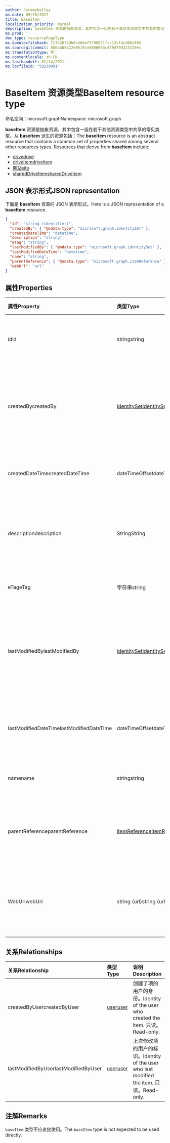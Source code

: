 ```yaml
---
author: JeremyKelley
ms.date: 09/10/2017
title: BaseItem
localization_priority: Normal
description: baseItem 资源是抽象资源，其中包含一组在若干其他资源类型中共享的常见类型。
ms.prod: ''
doc_type: resourcePageType
ms.openlocfilehash: 717426f29b8c466af5799871fcc12cf4cd8bdf65
ms.sourcegitcommit: 5b0aab5422e0619ce8806664c479479d223129ec
ms.translationtype: MT
ms.contentlocale: zh-CN
ms.lasthandoff: 02/14/2021
ms.locfileid: "50239091"
---
```

# <a name="baseitem-resource-type"></a><span data-ttu-id="20e38-103">BaseItem 资源类型</span><span class="sxs-lookup"><span data-stu-id="20e38-103">BaseItem resource type</span></span>

<span data-ttu-id="20e38-104">命名空间：microsoft.graph</span><span class="sxs-lookup"><span data-stu-id="20e38-104">Namespace: microsoft.graph</span></span>

<span data-ttu-id="20e38-p101">**baseItem** 资源是抽象资源，其中包含一组在若干其他资源类型中共享的常见类型。从 **baseItem** 派生的资源包括：</span><span class="sxs-lookup"><span data-stu-id="20e38-p101">The **baseItem** resource is an abstract resource that contains a common set of properties shared among several other resources types. Resources that derive from **baseItem** include:</span></span>

* [<span data-ttu-id="20e38-107">drive</span><span class="sxs-lookup"><span data-stu-id="20e38-107">drive</span></span>](drive.md)
* [<span data-ttu-id="20e38-108">driveItem</span><span class="sxs-lookup"><span data-stu-id="20e38-108">driveItem</span></span>](driveitem.md)
* [<span data-ttu-id="20e38-109">网站</span><span class="sxs-lookup"><span data-stu-id="20e38-109">site</span></span>](site.md)
* [<span data-ttu-id="20e38-110">sharedDriveItem</span><span class="sxs-lookup"><span data-stu-id="20e38-110">sharedDriveItem</span></span>](shareddriveitem.md)

## <a name="json-representation"></a><span data-ttu-id="20e38-111">JSON 表示形式</span><span class="sxs-lookup"><span data-stu-id="20e38-111">JSON representation</span></span>

<span data-ttu-id="20e38-112">下面是 **baseItem** 资源的 JSON 表示形式。</span><span class="sxs-lookup"><span data-stu-id="20e38-112">Here is a JSON representation of a **baseItem** resource.</span></span>

<!-- {
  "blockType": "resource",
  "optionalProperties": [ "createdBy", "lastModifiedBy", "description", "parentReference", "webUrl" ],
  "keyProperty": "id",
  "abstract": true,
  "baseType": "microsoft.graph.entity",
  "@odata.type": "microsoft.graph.baseItem"
}-->

```json
{
  "id": "string (identifier)",
  "createdBy": { "@odata.type": "microsoft.graph.identitySet" },
  "createdDateTime": "datetime",
  "description": "string",
  "eTag": "string",
  "lastModifiedBy": { "@odata.type": "microsoft.graph.identitySet" },
  "lastModifiedDateTime": "datetime",
  "name": "string",
  "parentReference": { "@odata.type": "microsoft.graph.itemReference" },
  "webUrl": "url"
}
```

## <a name="properties"></a><span data-ttu-id="20e38-113">属性</span><span class="sxs-lookup"><span data-stu-id="20e38-113">Properties</span></span>

| <span data-ttu-id="20e38-114">属性</span><span class="sxs-lookup"><span data-stu-id="20e38-114">Property</span></span>             | <span data-ttu-id="20e38-115">类型</span><span class="sxs-lookup"><span data-stu-id="20e38-115">Type</span></span>              | <span data-ttu-id="20e38-116">说明</span><span class="sxs-lookup"><span data-stu-id="20e38-116">Description</span></span>                                                                            |
| :------------------- | :---------------- | :------------------------------------------------------------------------------------- |
| <span data-ttu-id="20e38-117">id</span><span class="sxs-lookup"><span data-stu-id="20e38-117">id</span></span>                   | <span data-ttu-id="20e38-118">string</span><span class="sxs-lookup"><span data-stu-id="20e38-118">string</span></span>            | <span data-ttu-id="20e38-p102">驱动器唯一标识符。只读。</span><span class="sxs-lookup"><span data-stu-id="20e38-p102">The unique identifier of the drive. Read-only.</span></span>                                         |
| <span data-ttu-id="20e38-121">createdBy</span><span class="sxs-lookup"><span data-stu-id="20e38-121">createdBy</span></span>            | <span data-ttu-id="20e38-122">[identitySet][]</span><span class="sxs-lookup"><span data-stu-id="20e38-122">[identitySet][]</span></span>   | <span data-ttu-id="20e38-p103">识别创建项目的用户、设备或应用程序。只读。</span><span class="sxs-lookup"><span data-stu-id="20e38-p103">Identity of the user, device, or application which created the item. Read-only.</span></span>        |
| <span data-ttu-id="20e38-125">createdDateTime</span><span class="sxs-lookup"><span data-stu-id="20e38-125">createdDateTime</span></span>      | <span data-ttu-id="20e38-126">dateTimeOffset</span><span class="sxs-lookup"><span data-stu-id="20e38-126">dateTimeOffset</span></span>    | <span data-ttu-id="20e38-p104">创建项的日期和时间。只读。</span><span class="sxs-lookup"><span data-stu-id="20e38-p104">Date and time of item creation. Read-only.</span></span>                                             |
| <span data-ttu-id="20e38-129">description</span><span class="sxs-lookup"><span data-stu-id="20e38-129">description</span></span>          | <span data-ttu-id="20e38-130">String</span><span class="sxs-lookup"><span data-stu-id="20e38-130">String</span></span>            | <span data-ttu-id="20e38-131">提供项的用户可见的说明。</span><span class="sxs-lookup"><span data-stu-id="20e38-131">Provides a user-visible description of the item.</span></span> <span data-ttu-id="20e38-132">可选。</span><span class="sxs-lookup"><span data-stu-id="20e38-132">Optional.</span></span>                             |
| <span data-ttu-id="20e38-133">eTag</span><span class="sxs-lookup"><span data-stu-id="20e38-133">eTag</span></span>                 | <span data-ttu-id="20e38-134">字符串</span><span class="sxs-lookup"><span data-stu-id="20e38-134">string</span></span>            | <span data-ttu-id="20e38-p106">该项目的 ETag。只读。</span><span class="sxs-lookup"><span data-stu-id="20e38-p106">ETag for the item. Read-only.</span></span>                                                          |
| <span data-ttu-id="20e38-137">lastModifiedBy</span><span class="sxs-lookup"><span data-stu-id="20e38-137">lastModifiedBy</span></span>       | <span data-ttu-id="20e38-138">[identitySet][]</span><span class="sxs-lookup"><span data-stu-id="20e38-138">[identitySet][]</span></span>   | <span data-ttu-id="20e38-p107">上次修改项目的用户、设备和应用程序的标识。只读。</span><span class="sxs-lookup"><span data-stu-id="20e38-p107">Identity of the user, device, and application which last modified the item. Read-only.</span></span> |
| <span data-ttu-id="20e38-141">lastModifiedDateTime</span><span class="sxs-lookup"><span data-stu-id="20e38-141">lastModifiedDateTime</span></span> | <span data-ttu-id="20e38-142">dateTimeOffset</span><span class="sxs-lookup"><span data-stu-id="20e38-142">dateTimeOffset</span></span>    | <span data-ttu-id="20e38-p108">上次修改项目的日期和时间。只读。</span><span class="sxs-lookup"><span data-stu-id="20e38-p108">Date and time the item was last modified. Read-only.</span></span>                                   |
| <span data-ttu-id="20e38-145">name</span><span class="sxs-lookup"><span data-stu-id="20e38-145">name</span></span>                 | <span data-ttu-id="20e38-146">string</span><span class="sxs-lookup"><span data-stu-id="20e38-146">string</span></span>            | <span data-ttu-id="20e38-p109">项目名称。读写。</span><span class="sxs-lookup"><span data-stu-id="20e38-p109">The name of the item. Read-write.</span></span>                                                      |
| <span data-ttu-id="20e38-149">parentReference</span><span class="sxs-lookup"><span data-stu-id="20e38-149">parentReference</span></span>      | <span data-ttu-id="20e38-150">[itemReference][]</span><span class="sxs-lookup"><span data-stu-id="20e38-150">[itemReference][]</span></span> | <span data-ttu-id="20e38-p110">父信息（如果此项具有父级）。读写。</span><span class="sxs-lookup"><span data-stu-id="20e38-p110">Parent information, if the item has a parent. Read-write.</span></span>                              |
| <span data-ttu-id="20e38-153">WebUrl</span><span class="sxs-lookup"><span data-stu-id="20e38-153">webUrl</span></span>               | <span data-ttu-id="20e38-154">string (url)</span><span class="sxs-lookup"><span data-stu-id="20e38-154">string (url)</span></span>      | <span data-ttu-id="20e38-p111">在浏览器中显示此资源的 URL。只读。</span><span class="sxs-lookup"><span data-stu-id="20e38-p111">URL that displays the resource in the browser. Read-only.</span></span>                              |

## <a name="relationships"></a><span data-ttu-id="20e38-157">关系</span><span class="sxs-lookup"><span data-stu-id="20e38-157">Relationships</span></span>

| <span data-ttu-id="20e38-158">关系</span><span class="sxs-lookup"><span data-stu-id="20e38-158">Relationship</span></span>       | <span data-ttu-id="20e38-159">类型</span><span class="sxs-lookup"><span data-stu-id="20e38-159">Type</span></span>     | <span data-ttu-id="20e38-160">说明</span><span class="sxs-lookup"><span data-stu-id="20e38-160">Description</span></span>
|:-------------------|:---------|:---------------------------------------------
| <span data-ttu-id="20e38-161">createdByUser</span><span class="sxs-lookup"><span data-stu-id="20e38-161">createdByUser</span></span>      | <span data-ttu-id="20e38-162">[user][]</span><span class="sxs-lookup"><span data-stu-id="20e38-162">[user][]</span></span> | <span data-ttu-id="20e38-163">创建了项的用户的身份。</span><span class="sxs-lookup"><span data-stu-id="20e38-163">Identity of the user who created the item.</span></span> <span data-ttu-id="20e38-164">只读。</span><span class="sxs-lookup"><span data-stu-id="20e38-164">Read-only.</span></span>
| <span data-ttu-id="20e38-165">lastModifiedByUser</span><span class="sxs-lookup"><span data-stu-id="20e38-165">lastModifiedByUser</span></span> | <span data-ttu-id="20e38-166">[user][]</span><span class="sxs-lookup"><span data-stu-id="20e38-166">[user][]</span></span> | <span data-ttu-id="20e38-167">上次修改项的用户的标识。</span><span class="sxs-lookup"><span data-stu-id="20e38-167">Identity of the user who last modified the item.</span></span> <span data-ttu-id="20e38-168">只读。</span><span class="sxs-lookup"><span data-stu-id="20e38-168">Read-only.</span></span>

[identitySet]: identityset.md
[itemReference]: itemreference.md
[用户]: user.md
[user]: user.md

## <a name="remarks"></a><span data-ttu-id="20e38-172">注解</span><span class="sxs-lookup"><span data-stu-id="20e38-172">Remarks</span></span>

<span data-ttu-id="20e38-173">`baseItem` 类型不应直接使用。</span><span class="sxs-lookup"><span data-stu-id="20e38-173">The `baseItem` type is not expected to be used directly.</span></span>

<!-- uuid: 8fcb5dbc-d5aa-4681-8e31-b001d5168d79
2015-10-25 14:57:30 UTC -->
<!-- {
  "type": "#page.annotation",
  "description": "",
  "keywords": "",
  "section": "documentation",
  "tocPath": "Resources/BaseItem"
} -->

